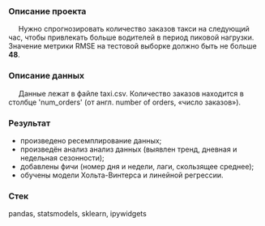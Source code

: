 ### Описание проекта  
&nbsp;&nbsp;&nbsp;&nbsp;&nbsp;Нужно спрогнозировать количество заказов такси на следующий час, чтобы привлекать больше водителей в период пиковой нагрузки.  
Значение метрики RMSE на тестовой выборке должно быть не больше **48**.    
### Описание данных  
&nbsp;&nbsp;&nbsp;&nbsp;&nbsp;Данные лежат в файле taxi.csv. Количество заказов находится в столбце 'num_orders' (от англ. number of orders, «число заказов»). 
### Результат  
- произведено ресемплирование данных;
- произведён анализ анализ данных (выявлен тренд, дневная и недельная сезонности);
- добавлены фичи (номер дня и недели, лаги, скользящее среднее);
- обучены модели Хольта-Винтерса и линейной регрессии.
### Стек  
pandas, statsmodels, sklearn, ipywidgets
